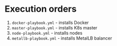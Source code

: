 # Execution orders
1. `docker-playbook.yml` - installs Docker
2. `master-playbook.yml` - installs K8s master
3. `node-playbook.yml` - installs nodes
4. `metallb-playbook.yml` - installs MetalLB balancer
